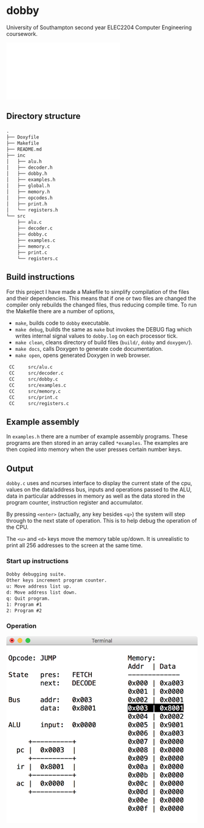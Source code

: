 # dobby

University of Southampton second year ELEC2204 Computer Engineering coursework.

![Block Diagram](./dobby.pdf)

## Directory structure

```
.
├── Doxyfile
├── Makefile
├── README.md
├── inc
│   ├── alu.h
│   ├── decoder.h
│   ├── dobby.h
│   ├── examples.h
│   ├── global.h
│   ├── memory.h
│   ├── opcodes.h
│   ├── print.h
│   └── registers.h
└── src
    ├── alu.c
    ├── decoder.c
    ├── dobby.c
    ├── examples.c
    ├── memory.c
    ├── print.c
    └── registers.c
```

## Build instructions

For this project I have made a Makefile to simplify compilation of the files
and their dependencies. This means that if one or two files are changed the
compiler only rebuilds the changed files, thus reducing compile time. To run the
Makefile there are a number of options,
* `make`, builds code to `dobby` executable.
* `make debug`, builds the same as `make` but invokes the DEBUG flag which
writes internal signal values to `dobby.log` on each processor tick.
* `make clean`, cleans directory of build files (`build/`, `dobby` and
`doxygen/`).
* `make docs`, calls Doxygen to generate code documentation.
* `make open`, opens generated Doxygen in web browser.

```
 CC     src/alu.c
 CC     src/decoder.c
 CC     src/dobby.c
 CC     src/examples.c
 CC     src/memory.c
 CC     src/print.c
 CC     src/registers.c
```

## Example assembly

In `examples.h` there are a number of example assembly programs. These programs
are then stored in an array called `*examples`. The examples are then copied
into memory when the user presses certain number keys.

## Output

`dobby.c` uses and ncurses interface to display the current state of the cpu,
values on the data/address bus, inputs and operations passed to the ALU, data
in particular addresses in memory as well as the data stored in the program
counter, instruction register and accumulator.

By pressing `<enter>` (actually, any key besides `<q>`) the system will step
through to the next state of operation. This is to help debug the operation of
the CPU.

The `<u>` and `<d>` keys move the memory table up/down. It is unrealistic to
print all 256 addresses to the screen at the same time.

### Start up instructions

```
Dobby debugging suite.
Other keys increment program counter.
u: Move address list up.
d: Move address list down.
q: Quit program.
1: Program #1
2: Program #2
```

### Operation

![Terminal User Interface](./highlight-addr.png)
